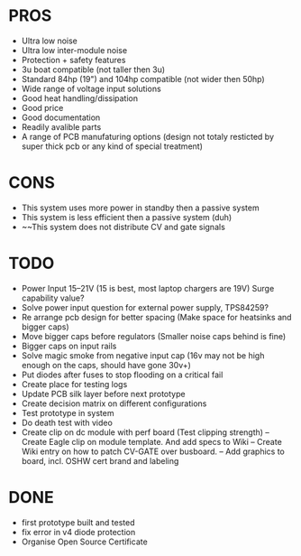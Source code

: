 # PROS
- Ultra low noise
- Ultra low inter-module noise
- Protection + safety features
- 3u boat compatible (not taller then 3u)
- Standard 84hp (19") and 104hp compatible (not wider then 50hp)
- Wide range of voltage input solutions
- Good heat handling/dissipation
- Good price
- Good documentation
- Readily avalible parts
- A range of PCB manufaturing options (design not totaly resticted by super thick pcb or any kind of special treatment)

# CONS
- This system uses more power in standby then a passive system  
- This system is less efficient then a passive system (duh)  
- ~~This system does not distribute CV and gate signals  

# TODO
- Power Input 15–21V (15 is best, most laptop chargers are 19V) Surge capability value?  
- Solve power input question for external power supply, TPS84259? 
- Re arrange pcb design for better spacing (Make space for heatsinks and bigger caps)  
- Move bigger caps before regulators (Smaller noise caps behind is fine)  
- Bigger caps on input rails  
- Solve magic smoke from negative input cap (16v may not be high enough on the caps, should have gone 30v+)  
- Put diodes after fuses to stop flooding on a critical fail  
- Create place for testing logs  
- Update PCB silk layer before next prototype  
- Create decision matrix on different configurations
- Test prototype in system  
- Do death test with video  
- Create clip on dc module with perf board (Test clipping strength)
– Create Eagle clip on module template. And add specs to Wiki
– Create Wiki entry on how to patch CV-GATE over busboard.
– Add graphics to board, incl. OSHW cert brand and labeling

# DONE
- first prototype built and tested  
- fix error in v4 diode protection  
- Organise Open Source Certificate

